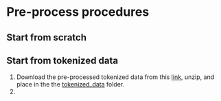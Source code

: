 # Pre-process procedures

## Start from scratch

## Start from tokenized data
1. Download the pre-processed tokenized data from this [link](https://drive.google.com/file/d/1wo6QMjUdWsb6-5kczqZMy_89gstw7BfV/view?usp=sharing), unzip, and place in the the [tokenized_data](https://github.com/RECA-paper/RECA/tree/main/WebTables/data/tokenized_data) folder.
2. 
